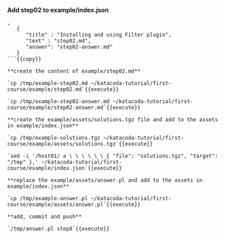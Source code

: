 
**Add step02 to example/index.json**

```
,
   {
      "title" : "Installing and using Filter plugin",
      "text" : "step02.md",
      "answer": "step02-answer.md"
   }
```{{copy}}

**create the content of example/step02.md**

`cp /tmp/example-step02.md ~/katacoda-tutorial/first-course/example/step02.md`{{execute}}

`cp /tmp/example-step02-answer.md ~/katacoda-tutorial/first-course/example/step02-answer.md`{{execute}}

**create the example/assets/solutions.tgz file and add to the assets in example/index.json**

`cp /tmp/example-solutions.tgz ~/katacoda-tutorial/first-course/example/assets/solutions.tgz`{{execute}}

`sed -i '/host01/ a \ \ \ \ \ \ { "file": "solutions.tgz", "target": "/tmp" },' ~/katacoda-tutorial/first-course/example/index.json`{{execute}}

**replace the example/assets/answer.pl and add to the assets in example/index.json**

`cp /tmp/example-answer.pl ~/katacoda-tutorial/first-course/example/assets/answer.pl`{{execute}}

**add, commit and push**

`/tmp/answer.pl step8`{{execute}}